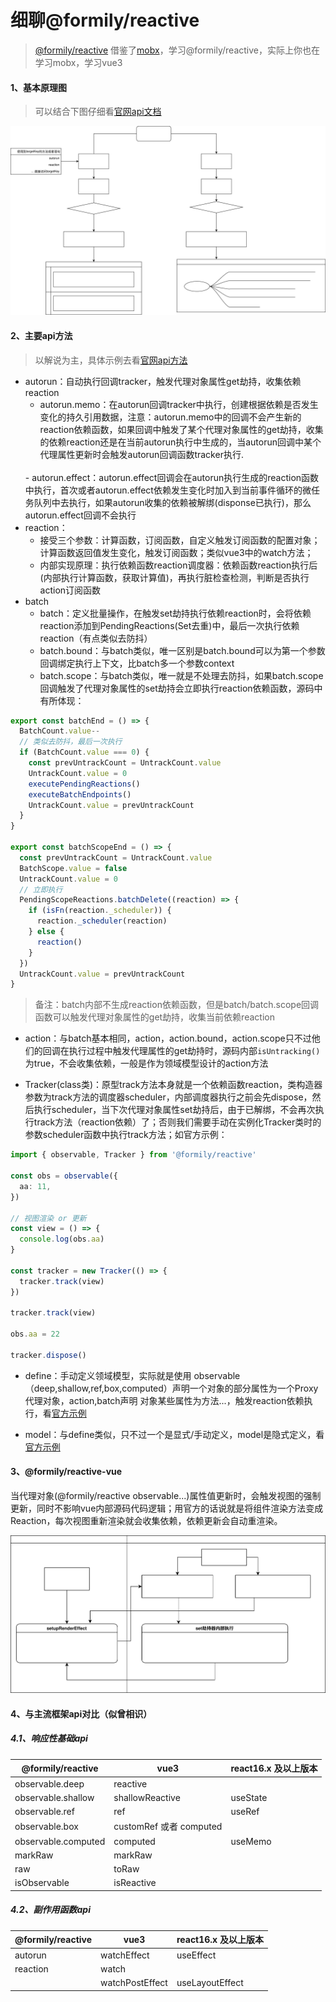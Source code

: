 # 细聊@formily/reactive
> [@formily/reactive](https://reactive.formilyjs.org/zh-CN/api/observable) 借鉴了[mobx](https://zh.mobx.js.org/observable-state.html)，学习@formily/reactive，实际上你也在学习mobx，学习vue3

#### 1、基本原理图
> 可以结合下图仔细看[官网api文档](https://reactive.formilyjs.org/zh-CN/guide/concept)

![svg](./%40formily%3Areactive.svg)

#### 2、主要api方法
> 以解说为主，具体示例去看[官网api方法](https://reactive.formilyjs.org/zh-CN/api/autorun)

- autorun：自动执行回调tracker，触发代理对象属性get劫持，收集依赖reaction
  - autorun.memo：在autorun回调tracker中执行，创建根据依赖是否发生变化的持久引用数据，注意：autorun.memo中的回调不会产生新的reaction依赖函数，如果回调中触发了某个代理对象属性的get劫持，收集的依赖reaction还是在当前autorun执行中生成的，当autorun回调中某个代理属性更新时会触发autorun回调函数tracker执行.
  <br>
  - autorun.effect：autorun.effect回调会在autorun执行生成的reaction函数中执行，首次或者autorun.effect依赖发生变化时加入到当前事件循环的微任务队列中去执行，如果autorun收集的依赖被解绑(disponse已执行)，那么autorun.effect回调不会执行
  <br>
- reaction：
  - 接受三个参数：计算函数，订阅函数，自定义触发订阅函数的配置对象；计算函数返回值发生变化，触发订阅函数；类似vue3中的watch方法；
  - 内部实现原理：执行依赖函数reaction调度器：依赖函数reaction执行后(内部执行计算函数，获取计算值)，再执行脏检查检测，判断是否执行action订阅函数
- batch
  - batch：定义批量操作，在触发set劫持执行依赖reaction时，会将依赖reaction添加到PendingReactions(Set去重)中，最后一次执行依赖reaction（有点类似去防抖）
  - batch.bound：与batch类似，唯一区别是batch.bound可以为第一个参数回调绑定执行上下文，比batch多一个参数context
  - batch.scope：与batch类似，唯一就是不处理去防抖，如果batch.scope回调触发了代理对象属性的set劫持会立即执行reaction依赖函数，源码中有所体现：
```ts
export const batchEnd = () => {
  BatchCount.value--
  // 类似去防抖，最后一次执行
  if (BatchCount.value === 0) {
    const prevUntrackCount = UntrackCount.value
    UntrackCount.value = 0
    executePendingReactions()
    executeBatchEndpoints()
    UntrackCount.value = prevUntrackCount
  }
}

export const batchScopeEnd = () => {
  const prevUntrackCount = UntrackCount.value
  BatchScope.value = false
  UntrackCount.value = 0
  // 立即执行
  PendingScopeReactions.batchDelete((reaction) => {
    if (isFn(reaction._scheduler)) {
      reaction._scheduler(reaction)
    } else {
      reaction()
    }
  })
  UntrackCount.value = prevUntrackCount
}
```
> 备注：batch内部不生成reaction依赖函数，但是batch/batch.scope回调函数可以触发代理对象属性的get劫持，收集当前依赖reaction

- action：与batch基本相同，action，action.bound，action.scope只不过他们的回调在执行过程中触发代理属性的get劫持时，源码内部`isUntracking()`为true，不会收集依赖，一般是作为领域模型设计的action方法<br>

- Tracker(class类)：原型track方法本身就是一个依赖函数reaction，类构造器参数为track方法的调度器scheduler，内部调度器执行之前会先dispose，然后执行scheduler，当下次代理对象属性set劫持后，由于已解绑，不会再次执行track方法（reaction依赖）了；否则我们需要手动在实例化Tracker类时的参数scheduler函数中执行track方法；如官方示例：
```ts
import { observable, Tracker } from '@formily/reactive'

const obs = observable({
  aa: 11,
})

// 视图渲染 or 更新
const view = () => {
  console.log(obs.aa)
}

const tracker = new Tracker(() => {
  tracker.track(view)
})

tracker.track(view)

obs.aa = 22

tracker.dispose()
```

- define：手动定义领域模型，实际就是使用 observable（deep,shallow,ref,box,computed）声明一个对象的部分属性为一个Proxy代理对象，action,batch声明 对象某些属性为方法...，触发reaction依赖执行，看[官方示例](https://reactive.formilyjs.org/zh-CN/api/define)<br>


- model：与define类似，只不过一个是显式/手动定义，model是隐式定义，看[官方示例](https://reactive.formilyjs.org/zh-CN/api/model)


#### 3、@formily/reactive-vue
当代理对象(@formily/reactive observable...)属性值更新时，会触发视图的强制更新，同时不影响vue内部源码代码逻辑；用官方的话说就是将组件渲染方法变成 Reaction，每次视图重新渲染就会收集依赖，依赖更新会自动重渲染。

![svg](./%40formily%3Areactive-vue.svg)

#### 4、与主流框架api对比（似曾相识）

##### 4.1、响应性基础api
| @formily/reactive | vue3 | react16.x 及以上版本 |
| -- | -- | -- |
| observable.deep | reactive ||
| observable.shallow | shallowReactive | useState |
| observable.ref | ref | useRef |
| observable.box | customRef 或者 computed ||
| observable.computed | computed | useMemo |
| markRaw | markRaw ||
| raw | toRaw ||
| isObservable | isReactive ||

##### 4.2、副作用函数api
| @formily/reactive | vue3 | react16.x 及以上版本 |
| -- | -- | -- |
| autorun | watchEffect | useEffect |
| reaction | watch ||
|  | watchPostEffect | useLayoutEffect |




